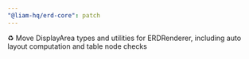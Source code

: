 ```yaml
---
"@liam-hq/erd-core": patch
---
```


♻️ Move DisplayArea types and utilities for ERDRenderer, including auto layout computation and table node checks
